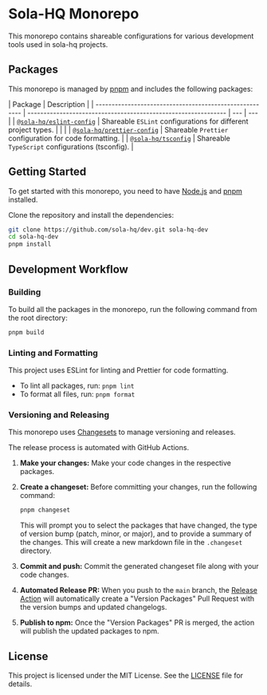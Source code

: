 # Sola-HQ Monorepo

This monorepo contains shareable configurations for various development tools used in sola-hq
projects.

## Packages

This monorepo is managed by [pnpm](https://pnpm.io/) and includes the following packages:

| Package                                                 | Description                                                    |
| ------------------------------------------------------- | -------------------------------------------------------------- | --- | --- |
| [`@sola-hq/eslint-config`](/packages/eslint-config)     | Shareable `ESLint` configurations for different project types. |     |     |
| [`@sola-hq/prettier-config`](/packages/prettier-config) | Shareable `Prettier` configuration for code formatting.        |
| [`@sola-hq/tsconfig`](/packages/tsconfig)               | Shareable `TypeScript` configurations (tsconfig).              |

## Getting Started

To get started with this monorepo, you need to have [Node.js](https://nodejs.org/) and
[pnpm](https://pnpm.io/installation) installed.

Clone the repository and install the dependencies:

```bash
git clone https://github.com/sola-hq/dev.git sola-hq-dev
cd sola-hq-dev
pnpm install
```

## Development Workflow

### Building

To build all the packages in the monorepo, run the following command from the root directory:

```bash
pnpm build
```

### Linting and Formatting

This project uses ESLint for linting and Prettier for code formatting.

- To lint all packages, run: `pnpm lint`
- To format all files, run: `pnpm format`

### Versioning and Releasing

This monorepo uses [Changesets](https://github.com/changesets/changesets) to manage versioning and
releases.

The release process is automated with GitHub Actions.

1.  **Make your changes:** Make your code changes in the respective packages.
2.  **Create a changeset:** Before committing your changes, run the following command:

    ```bash
    pnpm changeset
    ```

    This will prompt you to select the packages that have changed, the type of version bump (patch,
    minor, or major), and to provide a summary of the changes. This will create a new markdown file
    in the `.changeset` directory.

3.  **Commit and push:** Commit the generated changeset file along with your code changes.

4.  **Automated Release PR:** When you push to the `main` branch, the
    [Release Action](/.github/workflows/release.yml) will automatically create a "Version Packages"
    Pull Request with the version bumps and updated changelogs.

5.  **Publish to npm:** Once the "Version Packages" PR is merged, the action will publish the
    updated packages to npm.

## License

This project is licensed under the MIT License. See the [LICENSE](LICENSE) file for details.
